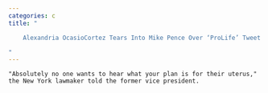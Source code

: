 ```yaml
---
categories: c
title: "

    Alexandria OcasioCortez Tears Into Mike Pence Over ‘ProLife’ Tweet

"
---
```



    "Absolutely no one wants to hear what your plan is for their uterus," the New York lawmaker told the former vice president.

